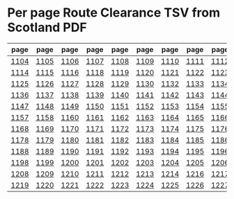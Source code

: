 # Per page Route Clearance TSV from Scotland PDF

|page|page|page|page|page|page|page|page|page|page|
|----|----|----|----|----|----|----|----|----|----|
|[1104](Scotland/tsv/pg_1104.tsv)|[1105](Scotland/tsv/pg_1105.tsv)|[1106](Scotland/tsv/pg_1106.tsv)|[1107](Scotland/tsv/pg_1107.tsv)|[1108](Scotland/tsv/pg_1108.tsv)|[1109](Scotland/tsv/pg_1109.tsv)|[1110](Scotland/tsv/pg_1110.tsv)|[1111](Scotland/tsv/pg_1111.tsv)|[1112](Scotland/tsv/pg_1112.tsv)|[1113](Scotland/tsv/pg_1113.tsv)|
|[1114](Scotland/tsv/pg_1114.tsv)|[1115](Scotland/tsv/pg_1115.tsv)|[1116](Scotland/tsv/pg_1116.tsv)|[1118](Scotland/tsv/pg_1118.tsv)|[1119](Scotland/tsv/pg_1119.tsv)|[1120](Scotland/tsv/pg_1120.tsv)|[1121](Scotland/tsv/pg_1121.tsv)|[1122](Scotland/tsv/pg_1122.tsv)|[1123](Scotland/tsv/pg_1123.tsv)|[1124](Scotland/tsv/pg_1124.tsv)|
|[1125](Scotland/tsv/pg_1125.tsv)|[1126](Scotland/tsv/pg_1126.tsv)|[1127](Scotland/tsv/pg_1127.tsv)|[1128](Scotland/tsv/pg_1128.tsv)|[1129](Scotland/tsv/pg_1129.tsv)|[1130](Scotland/tsv/pg_1130.tsv)|[1132](Scotland/tsv/pg_1132.tsv)|[1133](Scotland/tsv/pg_1133.tsv)|[1134](Scotland/tsv/pg_1134.tsv)|[1135](Scotland/tsv/pg_1135.tsv)|
|[1136](Scotland/tsv/pg_1136.tsv)|[1137](Scotland/tsv/pg_1137.tsv)|[1138](Scotland/tsv/pg_1138.tsv)|[1139](Scotland/tsv/pg_1139.tsv)|[1140](Scotland/tsv/pg_1140.tsv)|[1141](Scotland/tsv/pg_1141.tsv)|[1142](Scotland/tsv/pg_1142.tsv)|[1143](Scotland/tsv/pg_1143.tsv)|[1144](Scotland/tsv/pg_1144.tsv)|[1146](Scotland/tsv/pg_1146.tsv)|
|[1147](Scotland/tsv/pg_1147.tsv)|[1148](Scotland/tsv/pg_1148.tsv)|[1149](Scotland/tsv/pg_1149.tsv)|[1150](Scotland/tsv/pg_1150.tsv)|[1151](Scotland/tsv/pg_1151.tsv)|[1152](Scotland/tsv/pg_1152.tsv)|[1153](Scotland/tsv/pg_1153.tsv)|[1154](Scotland/tsv/pg_1154.tsv)|[1155](Scotland/tsv/pg_1155.tsv)|[1156](Scotland/tsv/pg_1156.tsv)|
|[1157](Scotland/tsv/pg_1157.tsv)|[1158](Scotland/tsv/pg_1158.tsv)|[1160](Scotland/tsv/pg_1160.tsv)|[1161](Scotland/tsv/pg_1161.tsv)|[1162](Scotland/tsv/pg_1162.tsv)|[1163](Scotland/tsv/pg_1163.tsv)|[1164](Scotland/tsv/pg_1164.tsv)|[1165](Scotland/tsv/pg_1165.tsv)|[1166](Scotland/tsv/pg_1166.tsv)|[1167](Scotland/tsv/pg_1167.tsv)|
|[1168](Scotland/tsv/pg_1168.tsv)|[1169](Scotland/tsv/pg_1169.tsv)|[1170](Scotland/tsv/pg_1170.tsv)|[1171](Scotland/tsv/pg_1171.tsv)|[1172](Scotland/tsv/pg_1172.tsv)|[1173](Scotland/tsv/pg_1173.tsv)|[1174](Scotland/tsv/pg_1174.tsv)|[1175](Scotland/tsv/pg_1175.tsv)|[1176](Scotland/tsv/pg_1176.tsv)|[1177](Scotland/tsv/pg_1177.tsv)|
|[1178](Scotland/tsv/pg_1178.tsv)|[1179](Scotland/tsv/pg_1179.tsv)|[1180](Scotland/tsv/pg_1180.tsv)|[1181](Scotland/tsv/pg_1181.tsv)|[1182](Scotland/tsv/pg_1182.tsv)|[1183](Scotland/tsv/pg_1183.tsv)|[1184](Scotland/tsv/pg_1184.tsv)|[1185](Scotland/tsv/pg_1185.tsv)|[1186](Scotland/tsv/pg_1186.tsv)|[1187](Scotland/tsv/pg_1187.tsv)|
|[1188](Scotland/tsv/pg_1188.tsv)|[1189](Scotland/tsv/pg_1189.tsv)|[1190](Scotland/tsv/pg_1190.tsv)|[1191](Scotland/tsv/pg_1191.tsv)|[1192](Scotland/tsv/pg_1192.tsv)|[1193](Scotland/tsv/pg_1193.tsv)|[1194](Scotland/tsv/pg_1194.tsv)|[1195](Scotland/tsv/pg_1195.tsv)|[1196](Scotland/tsv/pg_1196.tsv)|[1197](Scotland/tsv/pg_1197.tsv)|
|[1198](Scotland/tsv/pg_1198.tsv)|[1199](Scotland/tsv/pg_1199.tsv)|[1200](Scotland/tsv/pg_1200.tsv)|[1201](Scotland/tsv/pg_1201.tsv)|[1202](Scotland/tsv/pg_1202.tsv)|[1203](Scotland/tsv/pg_1203.tsv)|[1204](Scotland/tsv/pg_1204.tsv)|[1205](Scotland/tsv/pg_1205.tsv)|[1206](Scotland/tsv/pg_1206.tsv)|[1207](Scotland/tsv/pg_1207.tsv)|
|[1208](Scotland/tsv/pg_1208.tsv)|[1209](Scotland/tsv/pg_1209.tsv)|[1210](Scotland/tsv/pg_1210.tsv)|[1211](Scotland/tsv/pg_1211.tsv)|[1212](Scotland/tsv/pg_1212.tsv)|[1213](Scotland/tsv/pg_1213.tsv)|[1214](Scotland/tsv/pg_1214.tsv)|[1216](Scotland/tsv/pg_1216.tsv)|[1217](Scotland/tsv/pg_1217.tsv)|[1218](Scotland/tsv/pg_1218.tsv)|
|[1219](Scotland/tsv/pg_1219.tsv)|[1220](Scotland/tsv/pg_1220.tsv)|[1221](Scotland/tsv/pg_1221.tsv)|[1222](Scotland/tsv/pg_1222.tsv)|[1223](Scotland/tsv/pg_1223.tsv)|[1224](Scotland/tsv/pg_1224.tsv)|[1225](Scotland/tsv/pg_1225.tsv)|[1226](Scotland/tsv/pg_1226.tsv)|[1227](Scotland/tsv/pg_1227.tsv)||
